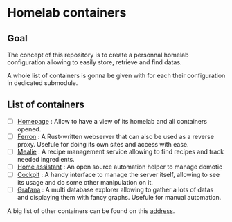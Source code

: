 # Homelab containers

## Goal

The concept of this repository is to create a personnal homelab configuration allowing to easily store, retrieve and find datas.

A whole list of containers is gonna be given with for each their configuration in dedicated submodule.

## List of containers

- [ ] [Homepage](https://gethomepage.dev) : Allow to have a view of its homelab and all containers opened.
- [ ] [Ferron](https://www.ferronweb.org) : A Rust-written webserver that can also be used as a reverse proxy. Usefule for doing its own sites and access with ease.
- [ ] [Mealie](https://mealie.io) : A recipe management service allowing to find recipes and track needed ingredients.
- [ ] [Home assistant](https://www.home-assistant.io) : An open source automation helper to manage domotic
- [ ] [Cockpit](https://cockpit-project.org) : A handy interface to manage the server itself, allowing to see its usage and do some other manipulation on it.
- [ ] [Grafana](https://grafana.com) : A multi database explorer allowing to gather a lots of datas and displaying them with fancy graphs. Usefule for manual automation.

A big list of other containers can be found on this [address](https://github.com/ccbikai/awesome-homelab).